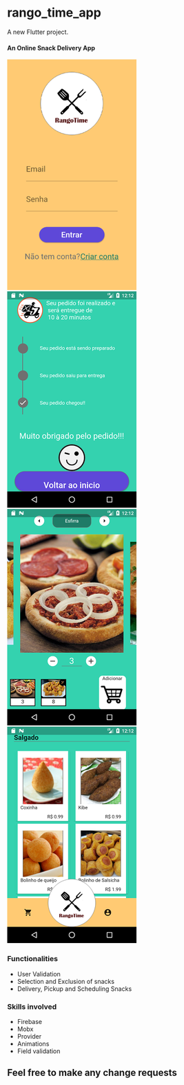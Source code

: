# rango_time_app

A new Flutter project.


<h4>An Online Snack Delivery App</h4>

<img src='demo/1.png' width="300">
<img src='demo/2.png' width="300">
<img src='demo/3.png' width="300">
<img src='demo/4.png' width="300">

<h3>Functionalities</h3>
<ul>
<li>User Validation</li>
<li>Selection and Exclusion of snacks</li>
<li>Delivery, Pickup and Scheduling Snacks</li>
</ul>

<h3>Skills involved</h3>
<ul>
<li>Firebase</li>
<li>Mobx</li>
<li>Provider</li>
<li>Animations</li>
<li>Field validation</li>
</ul>


<h2>Feel free to make any change requests</h2>
